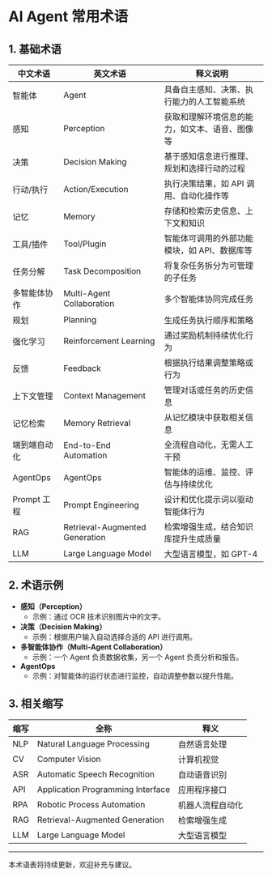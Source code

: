 # AI Agent 常用术语

## 1. 基础术语
| 中文术语         | 英文术语         | 释义说明 |
|------------------|------------------|---------|
| 智能体           | Agent            | 具备自主感知、决策、执行能力的人工智能系统 |
| 感知             | Perception       | 获取和理解环境信息的能力，如文本、语音、图像等 |
| 决策             | Decision Making  | 基于感知信息进行推理、规划和选择行动的过程 |
| 行动/执行        | Action/Execution | 执行决策结果，如 API 调用、自动化操作等 |
| 记忆             | Memory           | 存储和检索历史信息、上下文和知识 |
| 工具/插件        | Tool/Plugin      | 智能体可调用的外部功能模块，如 API、数据库等 |
| 任务分解         | Task Decomposition | 将复杂任务拆分为可管理的子任务 |
| 多智能体协作     | Multi-Agent Collaboration | 多个智能体协同完成任务 |
| 规划             | Planning         | 生成任务执行顺序和策略 |
| 强化学习         | Reinforcement Learning | 通过奖励机制持续优化行为 |
| 反馈             | Feedback         | 根据执行结果调整策略或行为 |
| 上下文管理       | Context Management | 管理对话或任务的历史信息 |
| 记忆检索         | Memory Retrieval | 从记忆模块中获取相关信息 |
| 端到端自动化     | End-to-End Automation | 全流程自动化，无需人工干预 |
| AgentOps         | AgentOps         | 智能体的运维、监控、评估与持续优化 |
| Prompt 工程      | Prompt Engineering | 设计和优化提示词以驱动智能体行为 |
| RAG              | Retrieval-Augmented Generation | 检索增强生成，结合知识库提升生成质量 |
| LLM              | Large Language Model | 大型语言模型，如 GPT-4 |

## 2. 术语示例
- **感知（Perception）**
  - 示例：通过 OCR 技术识别图片中的文字。
- **决策（Decision Making）**
  - 示例：根据用户输入自动选择合适的 API 进行调用。
- **多智能体协作（Multi-Agent Collaboration）**
  - 示例：一个 Agent 负责数据收集，另一个 Agent 负责分析和报告。
- **AgentOps**
  - 示例：对智能体的运行状态进行监控，自动调整参数以提升性能。

## 3. 相关缩写
| 缩写 | 全称 | 释义 |
|------|------|-----|
| NLP  | Natural Language Processing | 自然语言处理 |
| CV   | Computer Vision | 计算机视觉 |
| ASR  | Automatic Speech Recognition | 自动语音识别 |
| API  | Application Programming Interface | 应用程序接口 |
| RPA  | Robotic Process Automation | 机器人流程自动化 |
| RAG  | Retrieval-Augmented Generation | 检索增强生成 |
| LLM  | Large Language Model | 大型语言模型 |

---
本术语表将持续更新，欢迎补充与建议。 